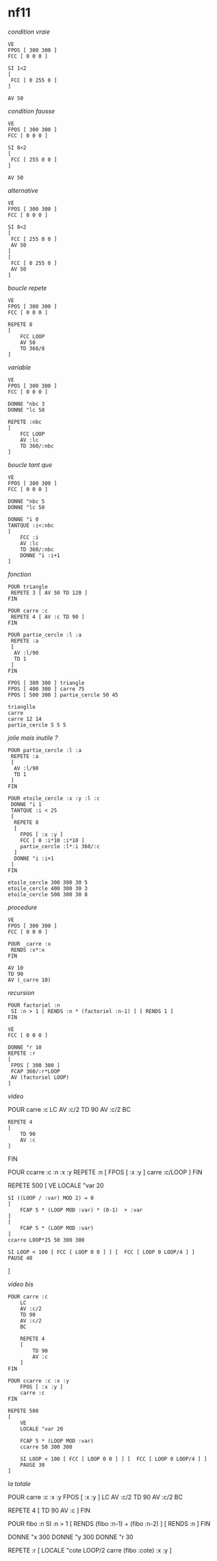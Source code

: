 nf11
====

*condition vraie*

	VE
	FPOS [ 300 300 ]
	FCC [ 0 0 0 ]
	
	SI 1<2
	[
	 FCC [ 0 255 0 ]
	]
	
	AV 50


*condition fausse*

	VE
	FPOS [ 300 300 ]
	FCC [ 0 0 0 ]
	
	SI 8<2
	[
	 FCC [ 255 0 0 ]
	]
	
	AV 50
	

*alternative*

	VE
	FPOS [ 300 300 ]
	FCC [ 0 0 0 ]
	
	SI 8<2
	[
	 FCC [ 255 0 0 ]
	 AV 50
	]
	[
	 FCC [ 0 255 0 ]
	 AV 50
	]
	

*boucle repete*

	VE
	FPOS [ 300 300 ]
	FCC [ 0 0 0 ]

	REPETE 8
	[
		FCC LOOP
		AV 50
		TD 360/8
	]
	
*variable*

	VE
	FPOS [ 300 300 ]
	FCC [ 0 0 0 ]

	DONNE "nbc 3
	DONNE "lc 50

	REPETE :nbc
	[
		FCC LOOP
		AV :lc
		TD 360/:nbc
	]
	

*boucle tant que*

	VE
	FPOS [ 300 300 ]
	FCC [ 0 0 0 ]
	
	DONNE "nbc 5
	DONNE "lc 50

	DONNE "i 0
	TANTQUE :i<:nbc
	[
		FCC :i
		AV :lc
		TD 360/:nbc
		DONNE "i :i+1
	]



*fonction*
	
	POUR triangle
	 REPETE 3 [ AV 50 TD 120 ]
	FIN
	
	POUR carre :c
	 REPETE 4 [ AV :c TD 90 ]
	FIN
	
	POUR partie_cercle :l :a
	 REPETE :a
	 [
	  AV :l/90
	  TD 1
	 ]
	FIN
	
	FPOS [ 300 300 ] triangle
	FPOS [ 400 300 ] carre 75
	FPOS [ 500 300 ] partie_cercle 50 45
	
	trianglle
	carre
	carre 12 14
	partie_cercle 5 5 5
	
	
*jolie mais inutile ?*

	POUR partie_cercle :l :a
	 REPETE :a
	 [
	  AV :l/90
	  TD 1
	 ]
	FIN
	
	POUR etoile_cercle :x :y :l :c
	 DONNE "i 1
	 TANTQUE :i < 25
	 [
	  REPETE 8 
	  [
	    FPOS [ :x :y ]
	    FCC [ 0 :i*10 :i*10 ]
	    partie_cercle :l*:i 360/:c
	  ]
	  DONNE "i :i+1
	 ]
	FIN
	
	etoile_cercle 300 300 30 5
	etoile_cercle 400 300 30 3
	etoile_cercle 500 300 30 8

*procedure*

	VE
	FPOS [ 300 300 ]
	FCC [ 0 0 0 ]
	
	POUR _carre :x
	 RENDS :x*:x
	FIN
	
	AV 10
	TD 90
	AV (_carre 10)

*recursion*

	POUR factoriel :n
	 SI :n > 1 [ RENDS :n * (factoriel :n-1) ] [ RENDS 1 ]
	FIN
	
	VE
	FCC [ 0 0 0 ]
	
	DONNE "r 10
	REPETE :r
	[
	 FPOS [ 300 300 ] 
	 FCAP 360/:r*LOOP
	 AV (factoriel LOOP)
	]
	
*video*

POUR carre :c 
	LC
	AV :c/2
	TD 90
	AV :c/2
	BC
	
	REPETE 4 
	[
		TD 90
		AV :c
	]
FIN

POUR ccarre :c :n :x :y 
	REPETE :n 
	[ 
		FPOS [ :x :y ] 
		carre :c/LOOP
	]
FIN

REPETE 500
[
	VE
	LOCALE "var 20
	
	SI ((LOOP / :var) MOD 2) = 0 
	[
		FCAP 5 * (LOOP MOD :var) * (0-1)  + :var
	]
	[
		FCAP 5 * (LOOP MOD :var)
	]
	ccarre LOOP*25 50 300 300
	
	SI LOOP < 100 [ FCC [ LOOP 0 0 ] ] [  FCC [ LOOP 0 LOOP/4 ] ]
	PAUSE 40
]

*video bis*

	POUR carre :c 
		LC
		AV :c/2
		TD 90
		AV :c/2
		BC
		
		REPETE 4 
		[
			TD 90
			AV :c
		]
	FIN
	
	POUR ccarre :c :x :y 
		FPOS [ :x :y ] 
		carre :c
	FIN
	
	REPETE 500
	[
		VE
		LOCALE "var 20
		
		FCAP 5 * (LOOP MOD :var)
		ccarre 50 300 300
		
		SI LOOP < 100 [ FCC [ LOOP 0 0 ] ] [  FCC [ LOOP 0 LOOP/4 ] ]
		PAUSE 30
	]
	
	
*la totale*


POUR carre :c :x :y 
 FPOS [ :x :y ] 
 LC
 AV :c/2
 TD 90
 AV :c/2
 BC
	
 REPETE 4 
 [
  TD 90
  AV :c
 ]
FIN
	
POUR fibo :n 
 SI :n > 1 [ RENDS (fibo :n-1) + (fibo :n-2) ] [ RENDS :n ]
FIN


DONNE "x 300
DONNE "y 300
DONNE "r 30

REPETE :r
[
 LOCALE "cote LOOP/2
 carre (fibo :cote) :x :y 
]
